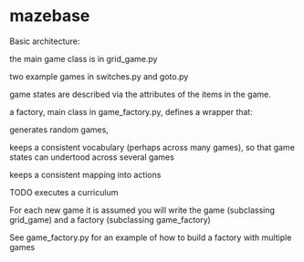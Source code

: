 # mazebase

Basic architecture:   

the main game class is in grid_game.py

two example games in switches.py and goto.py

game states are described via the attributes of the items in the game.

a factory, main class in game_factory.py, defines a wrapper that:

  generates random games, 
  
  keeps a consistent vocabulary (perhaps across many games), so that game states can undertood across several games
  
  keeps a consistent mapping into actions
  
  TODO executes a curriculum

For each new game it is assumed you will write the game (subclassing grid_game) and a factory (subclassing game_factory) 

See game_factory.py for an example of how to build a factory with multiple games
